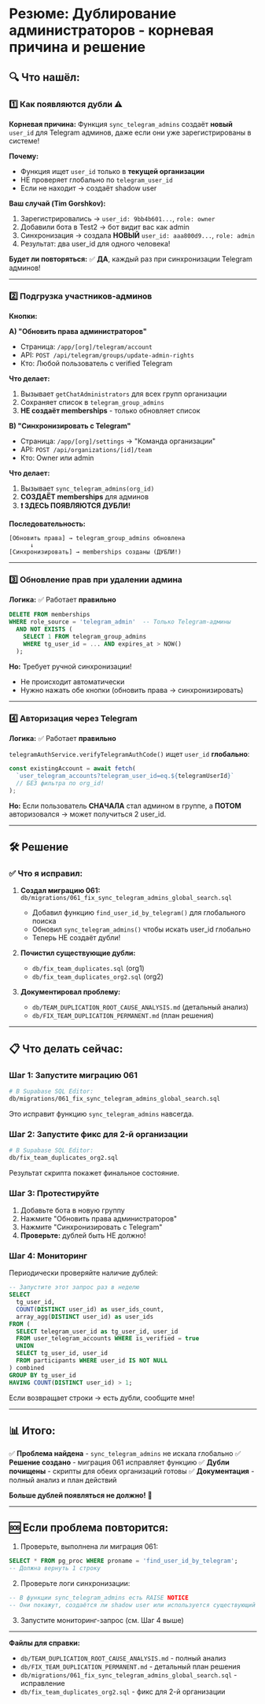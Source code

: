 # Резюме: Дублирование администраторов - корневая причина и решение

## 🔍 Что нашёл:

### 1️⃣ **Как появляются дубли** ⚠️

**Корневая причина:** Функция `sync_telegram_admins` создаёт **новый** `user_id` для Telegram админов, даже если они уже зарегистрированы в системе!

**Почему:**
- Функция ищет `user_id` только в **текущей организации**
- НЕ проверяет глобально по `telegram_user_id`
- Если не находит → создаёт shadow user

**Ваш случай (Tim Gorshkov):**
1. Зарегистрировались → `user_id: 9bb4b601...`, `role: owner`
2. Добавили бота в Test2 → бот видит вас как admin
3. Синхронизация → создала **НОВЫЙ** `user_id: aaa800d9...`, `role: admin`
4. Результат: два user_id для одного человека!

**Будет ли повторяться:** ✅ **ДА**, каждый раз при синхронизации Telegram админов!

---

### 2️⃣ **Подгрузка участников-админов**

**Кнопки:**

**A) "Обновить права администраторов"** 
- Страница: `/app/[org]/telegram/account`
- API: `POST /api/telegram/groups/update-admin-rights`
- Кто: Любой пользователь с verified Telegram

**Что делает:**
1. Вызывает `getChatAdministrators` для всех групп организации
2. Сохраняет список в `telegram_group_admins`
3. **НЕ создаёт memberships** - только обновляет список

**B) "Синхронизировать с Telegram"**
- Страница: `/app/[org]/settings` → "Команда организации"
- API: `POST /api/organizations/[id]/team`
- Кто: Owner или admin

**Что делает:**
1. Вызывает `sync_telegram_admins(org_id)`
2. **СОЗДАЁТ memberships** для админов
3. **❗ ЗДЕСЬ ПОЯВЛЯЮТСЯ ДУБЛИ!**

**Последовательность:**
```
[Обновить права] → telegram_group_admins обновлена
      ↓
[Синхронизировать] → memberships созданы (ДУБЛИ!)
```

---

### 3️⃣ **Обновление прав при удалении админа**

**Логика:** ✅ Работает **правильно**

```sql
DELETE FROM memberships
WHERE role_source = 'telegram_admin'  -- Только Telegram-админы
  AND NOT EXISTS (
    SELECT 1 FROM telegram_group_admins
    WHERE tg_user_id = ... AND expires_at > NOW()
  );
```

**Но:** Требует ручной синхронизации!
- Не происходит автоматически
- Нужно нажать обе кнопки (обновить права → синхронизировать)

---

### 4️⃣ **Авторизация через Telegram**

**Логика:** ✅ Работает **правильно**

`telegramAuthService.verifyTelegramAuthCode()` ищет `user_id` **глобально**:
```typescript
const existingAccount = await fetch(
  `user_telegram_accounts?telegram_user_id=eq.${telegramUserId}`
  // БЕЗ фильтра по org_id!
);
```

**Но:** Если пользователь **СНАЧАЛА** стал админом в группе, а **ПОТОМ** авторизовался → может получиться 2 user_id.

---

## 🛠️ Решение

### ✅ **Что я исправил:**

1. **Создал миграцию 061:** `db/migrations/061_fix_sync_telegram_admins_global_search.sql`
   - Добавил функцию `find_user_id_by_telegram()` для глобального поиска
   - Обновил `sync_telegram_admins()` чтобы искать user_id глобально
   - Теперь НЕ создаёт дубли!

2. **Почистил существующие дубли:**
   - `db/fix_team_duplicates.sql` (org1)
   - `db/fix_team_duplicates_org2.sql` (org2)

3. **Документировал проблему:**
   - `db/TEAM_DUPLICATION_ROOT_CAUSE_ANALYSIS.md` (детальный анализ)
   - `db/FIX_TEAM_DUPLICATION_PERMANENT.md` (план решения)

---

## 📋 Что делать сейчас:

### Шаг 1: Запустите миграцию 061
```bash
# В Supabase SQL Editor:
db/migrations/061_fix_sync_telegram_admins_global_search.sql
```

Это исправит функцию `sync_telegram_admins` навсегда.

### Шаг 2: Запустите фикс для 2-й организации
```bash
# В Supabase SQL Editor:
db/fix_team_duplicates_org2.sql
```

Результат скрипта покажет финальное состояние.

### Шаг 3: Протестируйте
1. Добавьте бота в новую группу
2. Нажмите "Обновить права администраторов"
3. Нажмите "Синхронизировать с Telegram"
4. **Проверьте:** дублей быть НЕ должно!

### Шаг 4: Мониторинг
Периодически проверяйте наличие дублей:
```sql
-- Запустите этот запрос раз в неделю
SELECT 
  tg_user_id,
  COUNT(DISTINCT user_id) as user_ids_count,
  array_agg(DISTINCT user_id) as user_ids
FROM (
  SELECT telegram_user_id as tg_user_id, user_id
  FROM user_telegram_accounts WHERE is_verified = true
  UNION
  SELECT tg_user_id, user_id
  FROM participants WHERE user_id IS NOT NULL
) combined
GROUP BY tg_user_id
HAVING COUNT(DISTINCT user_id) > 1;
```

Если возвращает строки → есть дубли, сообщите мне!

---

## 📊 Итого:

✅ **Проблема найдена** - `sync_telegram_admins` не искала глобально
✅ **Решение создано** - миграция 061 исправляет функцию
✅ **Дубли почищены** - скрипты для обеих организаций готовы
✅ **Документация** - полный анализ и план действий

**Больше дублей появляться не должно!** 🎉

---

## 🆘 Если проблема повторится:

1. Проверьте, выполнена ли миграция 061:
```sql
SELECT * FROM pg_proc WHERE proname = 'find_user_id_by_telegram';
-- Должна вернуть 1 строку
```

2. Проверьте логи синхронизации:
```sql
-- В функции sync_telegram_admins есть RAISE NOTICE
-- Они покажут, создаётся ли shadow user или используется существующий
```

3. Запустите мониторинг-запрос (см. Шаг 4 выше)

---

**Файлы для справки:**
- `db/TEAM_DUPLICATION_ROOT_CAUSE_ANALYSIS.md` - полный анализ
- `db/FIX_TEAM_DUPLICATION_PERMANENT.md` - детальный план решения
- `db/migrations/061_fix_sync_telegram_admins_global_search.sql` - исправление
- `db/fix_team_duplicates_org2.sql` - фикс для 2-й организации


